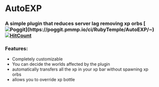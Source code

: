 # AutoEXP
### A simple plugin that reduces server lag removing xp orbs [![Poggit](https://poggit.pmmp.io/ci.shield/RubyTemple/AutoEXP/~)](https://poggit.pmmp.io/ci/RubyTemple/AutoEXP/~) [![HitCount](http://hits.dwyl.io/RubyTemple/AutoEXP.svg)](http://hits.dwyl.io/RubyTemple/AutoEXP)
### Features:
 - Completely customizable
 - You can decide the worlds affected by the plugin
 - automatically transfers all the xp in your xp bar without spawning xp orbs
 - allows you to override xp bottle
